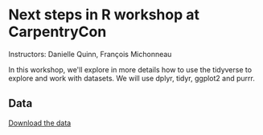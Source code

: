 # Next steps in R workshop at CarpentryCon

Instructors: Danielle Quinn, François Michonneau

In this workshop, we'll explore in more details how to use the tidyverse to explore and work with datasets. We will use dplyr, tidyr, ggplot2 and purrr.

## Data

[Download the data](http://daniellequinn.github.io/next-steps-in-r/data/gapminder-next-steps.zip)
